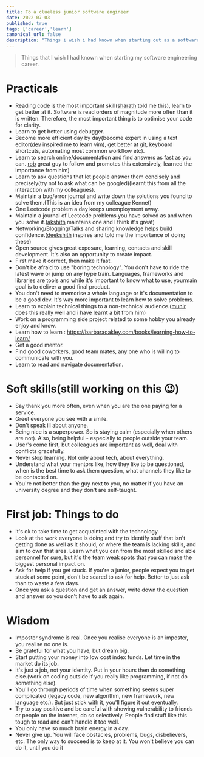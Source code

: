 ```yaml
---
title: To a clueless junior software engineer
date: 2022-07-03
published: true
tags: ['career','learn']
canonical_url: false
description: "Things i wish i had known when starting out as a software engineer"
---
```


> Things that I wish I had known when starting my software engineering career.

# Practicals

* Reading code is the most important skill([sharath](https://twitter.com/sharathpatali) told me this), learn to get better at it. Software is read orders of magnitude more often than it is written. Therefore, the most important thing is to optimise your code for clarity.
*  Learn to get better using debugger.
* Become more efficient day by day(become expert in using a text editor([dev](https://twitter.com/dev0nian) inspired me to learn vim), get better at git, keyboard shortcuts, automating most common workflow etc).
* Learn to search online/documentation and find answers as fast as you can. [rob](https://rwx.gg) great guy to follow and promotes this extensively, learned the importance from him)
* Learn to ask questions that let people answer them concisely and precisely(try not to ask what can be googled)(learnt this from all the interaction with my colleagues).
* Maintain a bug/error journal and write down the solutions you found to solve them.(This is an idea from my colleague Kennet)
* One Leetcode problem a day keeps unemployment away.
* Maintain a journal of Leetcode problems you have solved as and when you solve it.([akshith](https://akshithbellare.github.io/) maintains one and I think it's great)
* Networking/Blogging/Talks and sharing knowledge helps build confidence.([deekshith](https://twitter.com/deebellare) inspires and told me the importance of doing these)
* Open source gives great exposure, learning, contacts and skill development. It's also an opportunity to create impact.
* First make it correct, then make it fast.
* Don't be afraid to use "boring technology". You don't have to ride the latest wave or jump on any hype train. Languages, frameworks and libraries are tools and while it's important to know what to use, yourmain goal is to deliver a good final product.
* You don't need to memorise a whole language or it's documentation to be a good dev. It's way more important to learn how to solve problems.
* Learn to explain technical things to a non-technical audience.([munir](https://twitter.com/munir_s_noorani) does this really well and i have learnt a bit from him)
* Work on a programming side project related to some hobby you already enjoy and know.
* Learn how to learn : https://barbaraoakley.com/books/learning-how-to-learn/
* Get a good mentor.
* Find good coworkers, good team mates, any one who is willing to communicate with you.
* Learn to read and navigate documentation.

# Soft skills(still working on this :wink:)

* Say thank you more often, even when you are the one paying for a service.
* Greet everyone you see with a smile.
* Don't speak ill about anyone.
* Being nice is a superpower. So is staying calm (especially when others are not). Also, being helpful - especially to people outside your team.
* User's come first, but colleagues are important as well, deal with conflicts gracefully.
* Never stop learning. Not only about tech, about everything.
* Understand what your mentors like, how they like to be questioned, when is the best time to ask them question, what channels they like to be contacted on.
* You're not better than the guy next to you, no matter if you have an university degree and they don't are self-taught.

# First job: Things to do

* It's ok to take time to get acquainted with the technology.
* Look at the work everyone is doing and try to identify stuff that isn't getting done as well as it should, or where the team is lacking skills, and aim to own that area. Learn what you can from the most skilled and able personnel for sure, but it's the team weak spots that you can make the biggest personal impact on.
* Ask for help if you get stuck. If you're a junior, people expect you to get stuck at some point, don't be scared to ask for help. Better to just ask than to waste a few days.
* Once you ask a question and get an answer, write down the question and answer so you don't have to ask again.

# Wisdom

* Imposter syndrome is real. Once you realise everyone is an imposter, you realise no one is.
* Be grateful for what you have, but dream big.
* Start putting your money into low cost index funds. Let time in the market do its job.
* It's just a job, not your identity. Put in your hours then do something else.(work on coding outside if you really like programming, if not do something else).
* You'll go through periods of time when something seems super complicated (legacy code, new algorithm, new framework, new language etc.). But just stick with it, you'll figure it out eventually.
* Try to stay positive and be careful with showing vulnerability to friends or people on the internet, do so selectively. People find stuff like this tough to read and can't handle it too well.
* You only have so much brain energy in a day.
* Never give up. You will face obstacles, problems, bugs, disbelievers, etc. The only way to succeed is to keep at it. You won't believe you can do it, until you do it
